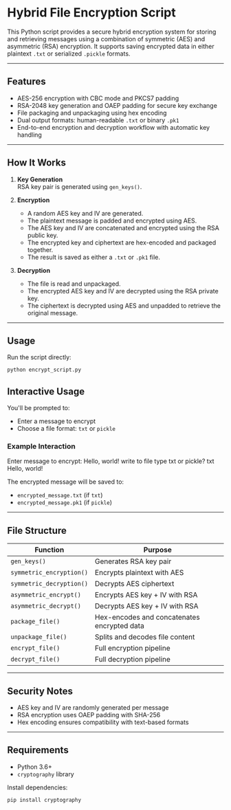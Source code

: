 # Hybrid File Encryption Script

This Python script provides a secure hybrid encryption system for storing and retrieving messages using a combination of symmetric (AES) and asymmetric (RSA) encryption. It supports saving encrypted data in either plaintext `.txt` or serialized `.pickle` formats.

---

## Features

- AES-256 encryption with CBC mode and PKCS7 padding  
- RSA-2048 key generation and OAEP padding for secure key exchange  
- File packaging and unpackaging using hex encoding  
- Dual output formats: human-readable `.txt` or binary `.pk1`  
- End-to-end encryption and decryption workflow with automatic key handling

---

## How It Works

1. **Key Generation**  
   RSA key pair is generated using `gen_keys()`.

2. **Encryption**  
   - A random AES key and IV are generated.  
   - The plaintext message is padded and encrypted using AES.  
   - The AES key and IV are concatenated and encrypted using the RSA public key.  
   - The encrypted key and ciphertext are hex-encoded and packaged together.  
   - The result is saved as either a `.txt` or `.pk1` file.

3. **Decryption**  
   - The file is read and unpackaged.  
   - The encrypted AES key and IV are decrypted using the RSA private key.  
   - The ciphertext is decrypted using AES and unpadded to retrieve the original message.

---

## Usage

Run the script directly: 
```bash
python encrypt_script.py
```
## Interactive Usage

You'll be prompted to:

- Enter a message to encrypt  
- Choose a file format: `txt` or `pickle`

### Example Interaction

Enter message to encrypt: Hello, world! write to file type txt or pickle? txt Hello, world!

The encrypted message will be saved to:

- `encrypted_message.txt` (if `txt`)  
- `encrypted_message.pk1` (if `pickle`)

---

## File Structure

| Function               | Purpose                                      |
|------------------------|----------------------------------------------|
| `gen_keys()`           | Generates RSA key pair                       |
| `symmetric_encryption()` | Encrypts plaintext with AES               |
| `symmetric_decryption()` | Decrypts AES ciphertext                   |
| `asymmetric_encrypt()` | Encrypts AES key + IV with RSA              |
| `asymmetric_decrypt()` | Decrypts AES key + IV with RSA              |
| `package_file()`       | Hex-encodes and concatenates encrypted data |
| `unpackage_file()`     | Splits and decodes file content             |
| `encrypt_file()`       | Full encryption pipeline                     |
| `decrypt_file()`       | Full decryption pipeline                     |

---

## Security Notes

- AES key and IV are randomly generated per message  
- RSA encryption uses OAEP padding with SHA-256  
- Hex encoding ensures compatibility with text-based formats

---

## Requirements

- Python 3.6+  
- `cryptography` library

Install dependencies:

```bash
pip install cryptography
